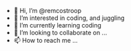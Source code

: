 - 👋 Hi, I’m @remcostroop
- 👀 I’m interested in coding, and juggling
- 🌱 I’m currently learning coding 
- 💞️ I’m looking to collaborate on ...
- 📫 How to reach me ...

<!---
remcostroop/remcostroop is a ✨ special ✨ repository because its `README.md` (this file) appears on your GitHub profile.
You can click the Preview link to take a look at your changes.
--->
